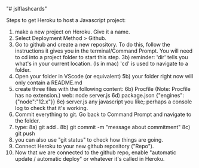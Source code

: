 "# jslflashcards" 

Steps to get Heroku to host a Javascript project:

1) make a new project on Heroku. Give it a name.
2) Select Deployment Method > Github.
3) Go to github and create a new repository. To do this, follow the instructions it gives you in the terminal/Command Prompt. You will need to cd into a project folder to start this step.
    3b) reminder: 'dir' tells you what's in your current location. (ls in mac) 'cd'  is used to navigate to a folder.
4) Open your folder in VScode (or equivalent)
    5b) your folder right now will only contain a README.md
5) create three files with the following content:
    6b) Procfile (Note: Procfile has no extension.)
        web: node server.js
    6d) package.json
        {"engines":{"node":"12.x"}}
    6e) server.js
        any javascript you like; perhaps a console log to check that it's working.
6) Commit everything to git. Go back to Command Prompt and navigate to the folder.
7) type:
    8a) git add .
    8b) git commit -m "message about commitment"
    8c) git push
8) you can also use "git status" to check how things are going.
9) Connect Heroku to your new github repository ("Repo").
10) Now that we are connected to the github repo, enable "automatic update / automatic deploy" or whatever it's called in Heroku.



